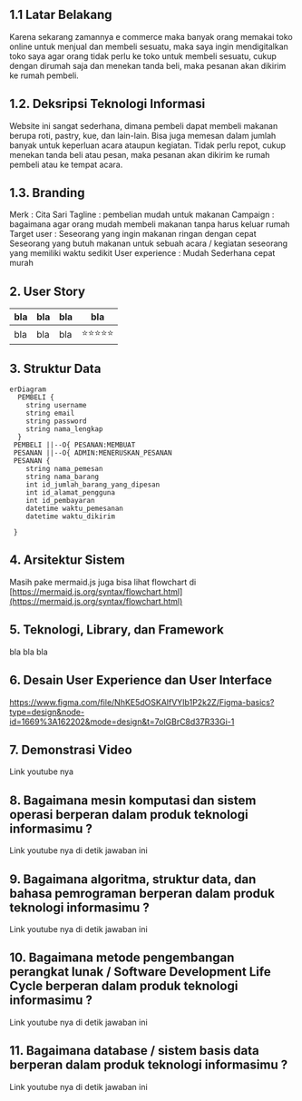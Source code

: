 ## 1.1 Latar Belakang

Karena sekarang zamannya e commerce maka banyak orang memakai toko online untuk menjual dan membeli sesuatu, maka saya ingin mendigitalkan toko saya agar orang tidak perlu ke toko untuk membeli sesuatu, cukup dengan dirumah saja dan menekan tanda beli, maka pesanan akan dikirim ke rumah pembeli.

## 1.2. Deksripsi Teknologi Informasi

Website ini sangat sederhana, dimana pembeli dapat membeli makanan berupa roti, pastry, kue, dan lain-lain. Bisa juga memesan dalam jumlah banyak untuk keperluan acara ataupun kegiatan. Tidak perlu repot, cukup menekan tanda beli atau pesan, maka pesanan akan dikirim ke rumah pembeli atau ke tempat acara.

## 1.3. Branding

Merk : Cita Sari
Tagline : pembelian mudah untuk makanan
Campaign : bagaimana agar orang mudah membeli makanan tanpa harus keluar rumah
Target user :
Seseorang yang ingin makanan ringan dengan cepat
Seseorang yang butuh makanan untuk sebuah acara / kegiatan
seseorang yang memiliki waktu sedikit
User experience :
Mudah 
Sederhana
cepat
murah


## 2. User Story

bla | bla | bla | bla
---|---|---|---
bla | bla | bla | ⭐⭐⭐⭐⭐

## 3. Struktur Data

```mermaid
erDiagram
  PEMBELI {
    string username
    string email
    string password
    string nama_lengkap
  }
 PEMBELI ||--O{ PESANAN:MEMBUAT
 PESANAN ||--O{ ADMIN:MENERUSKAN_PESANAN
 PESANAN {
    string nama_pemesan
    string nama_barang
    int id_jumlah_barang_yang_dipesan
    int id_alamat_pengguna
    int id_pembayaran
    datetime waktu_pemesanan
    datetime waktu_dikirim

 }
```

## 4. Arsitektur Sistem

Masih pake mermaid.js juga bisa lihat flowchart di [https://mermaid.js.org/syntax/flowchart.html](https://mermaid.js.org/syntax/flowchart.html)

## 5. Teknologi, Library, dan Framework

bla bla bla

## 6. Desain User Experience dan User Interface

https://www.figma.com/file/NhKE5dOSKAlfVYIb1P2k2Z/Figma-basics?type=design&node-id=1669%3A162202&mode=design&t=7olGBrC8d37R33Gi-1

## 7. Demonstrasi Video

Link youtube nya

## 8. Bagaimana mesin komputasi dan sistem operasi berperan dalam produk teknologi informasimu ?

Link youtube nya di detik jawaban ini

## 9. Bagaimana algoritma, struktur data, dan bahasa pemrograman berperan dalam produk teknologi informasimu ?

Link youtube nya di detik jawaban ini

## 10. Bagaimana metode pengembangan perangkat lunak / Software Development Life Cycle berperan dalam produk teknologi informasimu ?

Link youtube nya di detik jawaban ini

## 11. Bagaimana database / sistem basis data berperan dalam produk teknologi informasimu ?

Link youtube nya di detik jawaban ini

